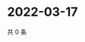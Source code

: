 # 2022-03-17

共 0 条

<!-- BEGIN WEIBO -->
<!-- 最后更新时间 Thu Mar 17 2022 16:17:46 GMT+0800 (China Standard Time) -->

<!-- END WEIBO -->
